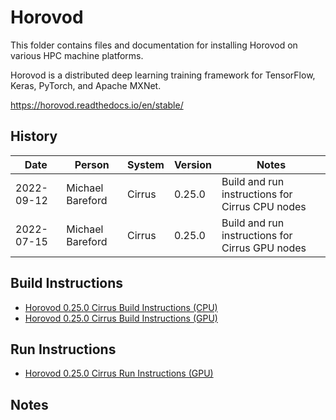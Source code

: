 Horovod
=======

This folder contains files and documentation for installing Horovod on various HPC machine platforms.

Horovod is a distributed deep learning training framework for TensorFlow, Keras, PyTorch, and Apache MXNet.

https://horovod.readthedocs.io/en/stable/

History
-------

Date | Person | System | Version | Notes
---- | -------|--------|---------|------
2022-09-12 | Michael Bareford | Cirrus | 0.25.0 | Build and run instructions for Cirrus CPU nodes
2022-07-15 | Michael Bareford | Cirrus | 0.25.0 | Build and run instructions for Cirrus GPU nodes

Build Instructions
------------------

* [Horovod 0.25.0 Cirrus Build Instructions (CPU)](build_horovod_0.25.0_cirrus_cpu.md)
* [Horovod 0.25.0 Cirrus Build Instructions (GPU)](build_horovod_0.25.0_cirrus_gpu.md)

Run Instructions
------------------

* [Horovod 0.25.0 Cirrus Run Instructions (GPU)](run_horovod_0.25.0_cirrus_gpu.md)

Notes
-----

